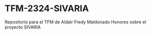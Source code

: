 # TFM-2324-SIVARIA
Repositorio para el TFM de Aldair Fredy Maldonado Honores sobre el proyecto SIVARIA
